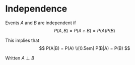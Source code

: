 # Independence

Events $A$ and $B$ are independent if
$$
P(A, B) = P(A \cap B) = P(A)P(B)
$$

This implies that
$$
P(A|B) = P(A) \\[0.5em]
P(B|A) = P(B)
$$

Written $A \perp B$
